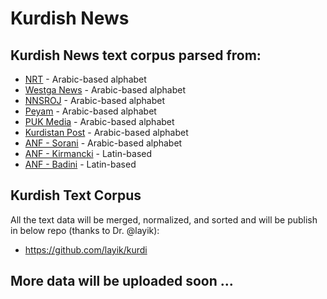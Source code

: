 # Kurdish News

## Kurdish News text corpus parsed from:
- [NRT](http://www.nrttv.com) - Arabic-based alphabet
- [Westga News](http://www.westganews.net) - Arabic-based alphabet
- [NNSROJ](http://www.nnsroj.com/) - Arabic-based alphabet
- [Peyam](http://payam.tv/) - Arabic-based alphabet
- [PUK Media](https://www.pukmedia.com) - Arabic-based alphabet
- [Kurdistan Post](https://www.kurdistanpost.nu) - Arabic-based alphabet
- [ANF - Sorani](https://anfsorani.com/) - Arabic-based alphabet
- [ANF - Kirmancki](https://anfkirmancki.com/) - Latin-based
- [ANF - Badini](https://anfkurdi.com/) - Latin-based

## Kurdish Text Corpus
All the text data will be merged, normalized, and sorted and will be publish in below repo (thanks to Dr. @layik):
* https://github.com/layik/kurdi


## More data will be uploaded soon ...

